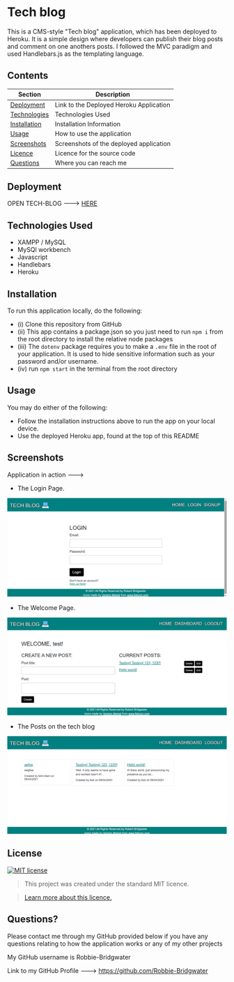 # Tech blog
This is a CMS-style "Tech blog" application, which has been deployed to Heroku. It is a simple design where developers can publish their blog posts and comment on one anothers posts.
I followed the MVC paradigm and used Handlebars.js as the templating language.

## Contents
Section | Description
------------ | -------------
[Deployment](#Deployment) | Link to the Deployed Heroku Application
[Technologies](#Technologies) | Technologies Used
[Installation](#Installation) | Installation Information
[Usage](#Usage) | How to use the application
[Screenshots](#Screenshots) | Screenshots of the deployed application
[Licence](#licence) | Licence for the source code
[Questions](#Questions?) | Where you can reach me

## Deployment
OPEN TECH-BLOG ---> [HERE](https://robbie-bridgwater-tech-blog.herokuapp.com/)

## Technologies Used

- XAMPP / MySQL
- MySQl workbench
- Javascript
- Handlebars
- Heroku

## Installation
 To run this application locally, do the following:
 - (i) Clone this repository from GitHub
- (ii) This app contains a package.json so you just need to run `npm i` from the root directory to install the relative node packages
- (iii) The `dotenv` package requires you to make a `.env` file in the root of your application. It is used to hide sensitive information such as your password and/or username.
- (iv) run `npm start` in the terminal from the root directory 

## Usage
You may do either of the following:
* Follow the installation instructions above to run the app on your local device.
* Use the deployed Heroku app, found at the top of this README


## Screenshots
Application in action --->

- The Login Page.

![image](public/assets/img/tech-blog-screenshot1.png)

- The Welcome Page.

![image](public/assets/img/tech-blog-screenshot2.png)

- The Posts on the tech blog

![image](public/assets/img/tech-blog-screenshot3.png)

## License
[![MIT license](https://img.shields.io/badge/License-MIT-blue.svg)](https://lbesson.mit-license.org/)

> This project was created under the standard MIT licence.

> [Learn more about this licence.](https://lbesson.mit-license.org/)


## Questions?

Please contact me through my GitHub provided below if you have any questions relating to how the application works or any of my other projects

My GitHub username is Robbie-Bridgwater

Link to my GitHub Profile ---> https://github.com/Robbie-Bridgwater
